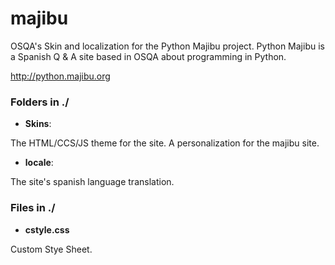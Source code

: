 # majibu


OSQA's Skin and localization for the Python Majibu project. 
Python Majibu is a Spanish Q & A site based in OSQA about programming in Python.

http://python.majibu.org


### Folders in ./

* **Skins**:
 
 The HTML/CCS/JS theme for the site. A personalization for the majibu site.
  
* **locale**:

 The site's spanish language translation. 


### Files in ./

* **cstyle.css**

 Custom Stye Sheet.